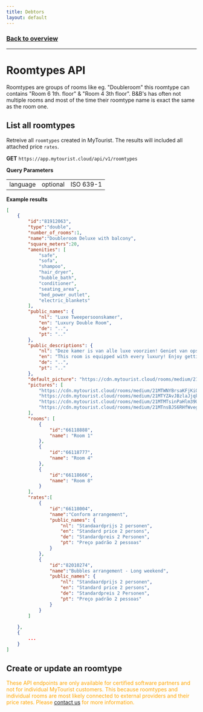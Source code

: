 ```yaml
---
title: Debtors
layout: default
---
```

### [Back to overview](index.html#api-endpoints)
---
# Roomtypes API
Roomtypes are groups of rooms like eg. "Doubleroom" this roomtype can contains "Room 6 1th. floor" & "Room 4 3th floor". B&B's has often not multiple rooms and most of the time their roomtype name is exact the same as the room one.

## List all roomtypes
Retreive all `roomtypes` created in MyTourist. The results will included all attached price `rates`.

**GET** `https://app.mytourist.cloud/api/v1/roomtypes`

**Query Parameters**
<table>
    <tr><td>language</td><td>optional</td><td>ISO 639-1</td></tr>
</table>

**Example results**
```JSON
[
    {
        "id":"81912063",
        "type":"double",
        "number_of_rooms":1,
        "name":"Doubleroom Deluxe with balcony",
	    "square_meters":20,
        "amenities": [
            "safe",
            "sofa",
            "shampoo",
            "hair_dryer",
            "bubble_bath",
            "conditioner",
            "seating_area",
            "bed_power_outlet",
            "electric_blankets"
        ],
        "public_names": {
            "nl": "Luxe Tweepersoonskamer",
            "en": "Luxury Double Room",
            "de": "..",
            "pt": ".."
        },
        "public_descriptions": {
            "nl": "Deze kamer is van alle luxe voorzien! Geniet van opstaan tot bedtijd van de prachtige uitzichten...",
            "en": "This room is equipped with every luxury! Enjoy getting up to bedtime from the beautiful views...",
            "de": "..",
            "pt": ".."
        },
        "default_picture": "https://cdn.mytourist.cloud/rooms/medium/21MTYZAvJBzlaJjqkPGpmhuxPewWqe0yHl3RY2W4EryoYqUh11iSGwXFLrjxK0hEx3ia.jpg",
        "pictures": [
            "https://cdn.mytourist.cloud/rooms/medium/21MTWNYBrsaKFjKiOm6bFuxDxeBADX2lOBR2QYcd3NmlvSD2mSAnHrLZsf4wWA349fO4.jpg",
            "https://cdn.mytourist.cloud/rooms/medium/21MTYZAvJBzlaJjqkPGpmhuxPewWqe0yHl3RY2W4EryoYqUh11iSGwXFLrjxK0hEx3ia.jpg",
            "https://cdn.mytourist.cloud/rooms/medium/21MTMTsinPaHlm39UEz63xG1lJzkz3ZakoncxsVZAwUb9q6h8u5NOWU1eHPwQHjpzi7K.jpg",
            "https://cdn.mytourist.cloud/rooms/medium/21MTnsBJS6RHfWvegrY6GhAzFHMdsanddCdNtmnYyDwcmKlT3XiBGr8ehxmptcU88sNp.jpg"
        ],
        "rooms": [
            {
                "id":"66118888",
                "name": "Room 1"
            },
            {
                "id":"66118777",
                "name": "Room 4"
            },
            {
                "id":"66118666",
                "name": "Room 8"
            }
        ],
        "rates":[
            {
                "id":"66118004",
                "name":"Conform arrangement",
                "public_names": {
                    "nl": "Standaardprijs 2 personen",
                    "en": "Standard price 2 persons",
                    "de": "Standardpreis 2 Personen",
                    "pt": "Preço padrão 2 pessoas"
                }
            },
            {
                "id":"82010274",
                "name":"Bubbles arrangement - Long weekend",
                "public_names": {
                    "nl": "Standaardprijs 2 personen",
                    "en": "Standard price 2 persons",
                    "de": "Standardpreis 2 Personen",
                    "pt": "Preço padrão 2 pessoas"
                }
            }
        ]
        
    },
    {
        ...
    }
]
```

## Create or update an roomtype

<span style="color:orange">These API endpoints are only available for certified software partners and not for individual MyTourist customers. This because roomtypes and individual rooms are most likely connected to external providers and their price rates.  Please <a href="https://mytourist.cloud" target="_blank">contact us</a> for more information.</span>
